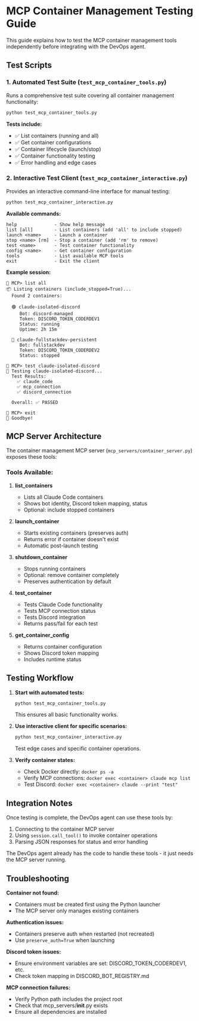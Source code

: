 # MCP Container Management Testing Guide

This guide explains how to test the MCP container management tools independently before integrating with the DevOps agent.

## Test Scripts

### 1. Automated Test Suite (`test_mcp_container_tools.py`)

Runs a comprehensive test suite covering all container management functionality:

```bash
python test_mcp_container_tools.py
```

**Tests include:**
- ✅ List containers (running and all)
- ✅ Get container configurations
- ✅ Container lifecycle (launch/stop)
- ✅ Container functionality testing
- ✅ Error handling and edge cases

### 2. Interactive Test Client (`test_mcp_container_interactive.py`)

Provides an interactive command-line interface for manual testing:

```bash
python test_mcp_container_interactive.py
```

**Available commands:**
```
help              - Show help message
list [all]        - List containers (add 'all' to include stopped)
launch <name>     - Launch a container
stop <name> [rm]  - Stop a container (add 'rm' to remove)
test <name>       - Test container functionality
config <name>     - Get container configuration
tools             - List available MCP tools
exit              - Exit the client
```

**Example session:**
```
🤖 MCP> list all
📦 Listing containers (include_stopped=True)...
  Found 2 containers:

  🟢 claude-isolated-discord
     Bot: discord-managed
     Token: DISCORD_TOKEN_CODERDEV1
     Status: running
     Uptime: 2h 15m

  🔴 claude-fullstackdev-persistent
     Bot: fullstackdev
     Token: DISCORD_TOKEN_CODERDEV2
     Status: stopped

🤖 MCP> test claude-isolated-discord
🧪 Testing claude-isolated-discord...
  Test Results:
    ✅ claude_code
    ✅ mcp_connection
    ✅ discord_connection

  Overall: ✅ PASSED

🤖 MCP> exit
👋 Goodbye!
```

## MCP Server Architecture

The container management MCP server (`mcp_servers/container_server.py`) exposes these tools:

### Tools Available:

1. **list_containers**
   - Lists all Claude Code containers
   - Shows bot identity, Discord token mapping, status
   - Optional: include stopped containers

2. **launch_container**
   - Starts existing containers (preserves auth)
   - Returns error if container doesn't exist
   - Automatic post-launch testing

3. **shutdown_container**
   - Stops running containers
   - Optional: remove container completely
   - Preserves authentication by default

4. **test_container**
   - Tests Claude Code functionality
   - Tests MCP connection status
   - Tests Discord integration
   - Returns pass/fail for each test

5. **get_container_config**
   - Returns container configuration
   - Shows Discord token mapping
   - Includes runtime status

## Testing Workflow

1. **Start with automated tests:**
   ```bash
   python test_mcp_container_tools.py
   ```
   This ensures all basic functionality works.

2. **Use interactive client for specific scenarios:**
   ```bash
   python test_mcp_container_interactive.py
   ```
   Test edge cases and specific container operations.

3. **Verify container states:**
   - Check Docker directly: `docker ps -a`
   - Verify MCP connections: `docker exec <container> claude mcp list`
   - Test Discord: `docker exec <container> claude --print "test"`

## Integration Notes

Once testing is complete, the DevOps agent can use these tools by:

1. Connecting to the container MCP server
2. Using `session.call_tool()` to invoke container operations
3. Parsing JSON responses for status and error handling

The DevOps agent already has the code to handle these tools - it just needs the MCP server running.

## Troubleshooting

**Container not found:**
- Containers must be created first using the Python launcher
- The MCP server only manages existing containers

**Authentication issues:**
- Containers preserve auth when restarted (not recreated)
- Use `preserve_auth=True` when launching

**Discord token issues:**
- Ensure environment variables are set: DISCORD_TOKEN_CODERDEV1, etc.
- Check token mapping in DISCORD_BOT_REGISTRY.md

**MCP connection failures:**
- Verify Python path includes the project root
- Check that mcp_servers/__init__.py exists
- Ensure all dependencies are installed